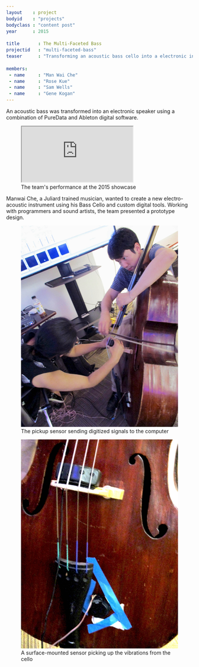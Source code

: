```yaml
---
layout    : project
bodyid    : "projects"
bodyclass : "content post"
year      : 2015

title       : The Multi-Faceted Bass
projectid   : "multi-faceted-bass"
teaser		: "Transforming an acoustic bass cello into a electronic instrument"

members:
 - name     : "Man Wai Che"
 - name     : "Rose Kue"
 - name     : "Sam Wells"
 - name     : "Gene Kogan"
---
```

An acoustic bass was transformed into an electronic speaker using a combination of PureData  and Ableton digital software.

<figure class="video ratio-55 with-caption">
	<iframe src="https://www.youtube.com/embed/rEmN1s1hn4s" allowfullscreen></iframe>
	<figcaption>The team's performance at the 2015 showcase</figcaption>
</figure>

Manwai Che, a Juliard trained musician, wanted to create a new electro-acoustic instrument using his Bass Cello and custom digital tools. Working with programmers and sound artists, the team presented a prototype design. 

<figure>
	<img src="/images/projects/2015/multi-faceted-bass/performance.jpg" alt="The pickup sensor sending digitized signals to the computer" />
	<figcaption>The pickup sensor sending digitized signals to the computer</figcaption>
</figure>

<figure>
	<img src="/images/projects/2015/multi-faceted-bass/sensor.jpg" alt="A surface-mounted sensor picking up the vibrations from the cello" />
	<figcaption>A surface-mounted sensor picking up the vibrations from the cello</figcaption>
</figure>